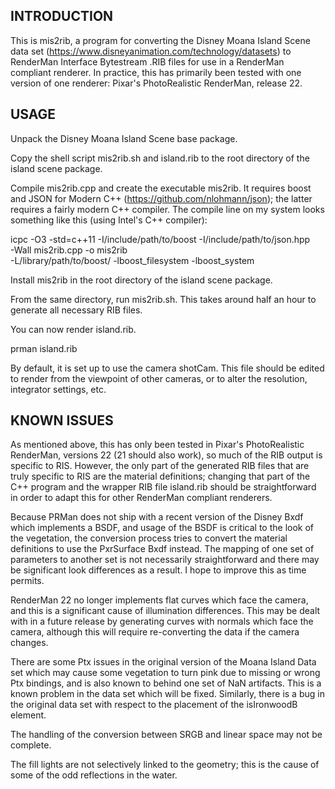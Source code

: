 INTRODUCTION
------------

This is mis2rib, a program for converting the Disney Moana Island
Scene data set (https://www.disneyanimation.com/technology/datasets)
to RenderMan Interface Bytestream .RIB files for use in a RenderMan
compliant renderer. In practice, this has primarily been tested with
one version of one renderer: Pixar's PhotoRealistic RenderMan, release
22.

USAGE
-----

Unpack the Disney Moana Island Scene base package.

Copy the shell script mis2rib.sh and island.rib to the root directory
of the island scene package.

Compile mis2rib.cpp and create the executable mis2rib. It requires
boost and JSON for Modern C++ (https://github.com/nlohmann/json); the
latter requires a fairly modern C++ compiler. The compile line on my
system looks something like this (using Intel's C++ compiler):

icpc -O3 -std=c++11 -I/include/path/to/boost -I/include/path/to/json.hpp \
    -Wall mis2rib.cpp -o mis2rib \
    -L/library/path/to/boost/ -lboost_filesystem -lboost_system 

Install mis2rib in the root directory of the island scene package.

From the same directory, run mis2rib.sh. This takes around half an
hour to generate all necessary RIB files.

You can now render island.rib.

prman island.rib

By default, it is set up to use the camera shotCam. This file should
be edited to render from the viewpoint of other cameras, or to alter
the resolution, integrator settings, etc.

KNOWN ISSUES
------------

As mentioned above, this has only been tested in Pixar's
PhotoRealistic RenderMan, versions 22 (21 should also work), so much
of the RIB output is specific to RIS. However, the only part of the
generated RIB files that are truly specific to RIS are the material
definitions; changing that part of the C++ program and the wrapper RIB
file island.rib should be straightforward in order to adapt this for
other RenderMan compliant renderers.

Because PRMan does not ship with a recent version of the Disney Bxdf
which implements a BSDF, and usage of the BSDF is critical to the look
of the vegetation, the conversion process tries to convert the
material definitions to use the PxrSurface Bxdf instead. The mapping
of one set of parameters to another set is not necessarily
straightforward and there may be significant look differences as a
result. I hope to improve this as time permits.

RenderMan 22 no longer implements flat curves which face the camera,
and this is a significant cause of illumination differences. This may
be dealt with in a future release by generating curves with normals
which face the camera, although this will require re-converting the
data if the camera changes.

There are some Ptx issues in the original version of the Moana Island
Data set which may cause some vegetation to turn pink due to missing
or wrong Ptx bindings, and is also known to behind one set of NaN
artifacts. This is a known problem in the data set which will be
fixed. Similarly, there is a bug in the original data set with respect
to the placement of the isIronwoodB element.

The handling of the conversion between SRGB and linear space may not
be complete.

The fill lights are not selectively linked to the geometry; this is
the cause of some of the odd reflections in the water.
